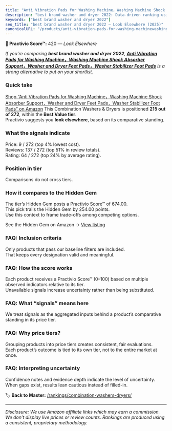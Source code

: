 ```yaml
---
title: "Anti Vibration Pads for Washing Machine，Washing Machine Shock Absorber Support，Washer and Dryer Feet Pads，Washer Stabilizer Foot Pads"
description: "best brand washer and dryer 2022: Data-driven ranking using the Practivio Score™. Positioned by quality, value, demand, findability, momentum."
keywords: ["best brand washer and dryer 2022"]
seo_title: "best brand washer and dryer 2022 — Look Elsewhere (2025)"
canonicalURL: "/products/anti-vibration-pads-for-washing-machinewashing-machine-shock-absorber-supportwasher-and-dryer-feet-padswasher-stabilizer-foot-pads-B0DSBCWPBV/"
---
```


**🚫 Practivio Score™:** 420 — _Look Elsewhere_


*If you're comparing **best brand washer and dryer 2022**, **[Anti Vibration Pads for Washing Machine，Washing Machine Shock Absorber Support，Washer and Dryer Feet Pads，Washer Stabilizer Foot Pads](https://www.amazon.com/dp/B0DSBCWPBV?tag=practivio-20)** is a strong alternative to put on your shortlist.*
### Quick take
[Shop “Anti Vibration Pads for Washing Machine，Washing Machine Shock Absorber Support，Washer and Dryer Feet Pads，Washer Stabilizer Foot Pads” on Amazon](https://www.amazon.com/dp/B0DSBCWPBV?tag=practivio-20)
This Combination Washers & Dryers is positioned **215 out of 272**, within the **Best Value tier**.  
Practivio suggests you **look elsewhere**, based on its comparative standing.

### What the signals indicate
Price: 9 / 272 (top 4% lowest cost).  
Reviews: 137 / 272 (top 51% in review totals).  
Rating: 64 / 272 (top 24% by average rating).  

### Position in tier
Comparisons do not cross tiers.

### How it compares to the Hidden Gem
The tier’s Hidden Gem posts a Practivio Score™ of 674.00.  
This pick trails the Hidden Gem by 254.00 points.  
Use this context to frame trade-offs among competing options.  

See the Hidden Gem on Amazon → [View listing](https://www.amazon.com/dp/B01ALBMIEI?tag=practivio-20)

### FAQ: Inclusion criteria
Only products that pass our baseline filters are included.  
That keeps every designation valid and meaningful.

### FAQ: How the score works
Each product receives a Practivio Score™ (0–100) based on multiple observed indicators relative to its tier.  
Unavailable signals increase uncertainty rather than being substituted.

### FAQ: What “signals” means here
We treat signals as the aggregated inputs behind a product’s comparative standing in its price tier.

### FAQ: Why price tiers?
Grouping products into price tiers creates consistent, fair evaluations.  
Each product’s outcome is tied to its own tier, not to the entire market at once.

### FAQ: Interpreting uncertainty
Confidence notes and evidence depth indicate the level of uncertainty.  
When gaps exist, results lean cautious instead of filled-in.


🏷️ **Back to Master:** [/rankings/combination-washers-dryers/](/rankings/combination-washers-dryers/)

---
_Disclosure: We use Amazon affiliate links which may earn a commission. We don’t display live prices or review counts. Rankings are produced using a consistent, proprietary methodology._
